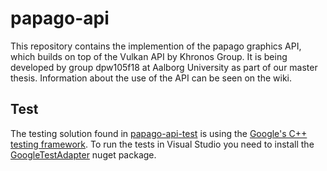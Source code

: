 # papago-api
This repository contains the implemention of the papago graphics API, which builds on top of the Vulkan API by Khronos Group.
It is being developed by group dpw105f18 at Aalborg University as part of our master thesis.
Information about the use of the API can be seen on the wiki.

## Test
The testing solution found in [papago-api-test](../blob/master/papago-api-test) is using the [Google's C++ testing framework](https://github.com/google/googletest).
To run the tests in Visual Studio you need to install the [GoogleTestAdapter](https://www.nuget.org/packages/GoogleTestAdapter/) nuget package.